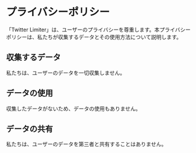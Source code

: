 # プライバシーポリシー

「Twitter Limiter」は、ユーザーのプライバシーを尊重します。本プライバシーポリシーは、私たちが収集するデータとその使用方法について説明します。

## 収集するデータ

私たちは、ユーザーのデータを一切収集しません。

## データの使用

収集したデータがないため、データの使用もありません。

## データの共有

私たちは、ユーザーのデータを第三者と共有することはありません。
